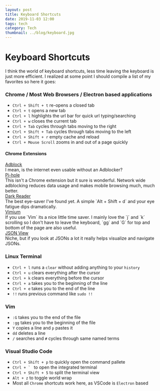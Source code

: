 ```yaml
---
layout: post
title: Keyboard Shortcuts
date: 2019-11-03 12:00
tags: tech
category: Tech
thumbnail: ../blog/keyboard.jpg
---
```


# Keyboard Shortcuts
I think the world of keyboard shortcuts, less time leaving the keyboard is just more efficient. I realized at some point I should compile a list of my favorites so here it goes:

### Chrome / Most Web Browsers / Electron based applications
- `Ctrl + Shift + t` re-opens a closed tab
- `Ctrl + t` opens a new tab
- `Ctrl + l` highlights the url bar for quick url typing/searching
- `Ctrl + w` closes the current tab
- `Ctrl + Tab` cycles through tabs moving to the right
- `Ctrl + Shift + Tab` cycles through tabs moving to the left
- `Ctrl + Shift + r` empty cache and reload
- `Ctrl + Mouse Scroll` zooms in and out of a page quickly

#### Chrome Extensions
<div class="post-button-back"><a class="button" href="https://chrome.google.com/webstore/detail/adblock-%E2%80%94-best-ad-blocker/gighmmpiobklfepjocnamgkkbiglidom/related">Adblock</a></div>
I mean, is the internet even usable without an Adblocker?
<div class="post-button-back"><a class="button" href="https://pi-hole.net/">Pi-hole</a></div>
This isn't a Chrome extension but it sure is wonderful. Network wide adblocking reduces data usage and makes mobile browsing much, much better.
<div class="post-button-back"><a class="button" href="https://chrome.google.com/webstore/detail/dark-reader/eimadpbcbfnmbkopoojfekhnkhdbieeh?hl=en-US">Dark Reader</a></div>
The best eye-saver I've found yet. A simple `Alt + Shift + d` and your eye fatigue dips dramatically.
<div class="post-button-back"><a class="button" href="https://chrome.google.com/webstore/detail/vimium/dbepggeogbaibhgnhhndojpepiihcmeb?hl=en">Vimium</a></div>
If you use `Vim` its a nice little time saver. I mainly love the `j` and `k` scrolling so I don't have to leave the keyboard, `gg` and `G` for top and bottom of the page are also useful.
<div class="post-button-back"><a class="button" href="https://chrome.google.com/webstore/detail/jsonview/chklaanhfefbnpoihckbnefhakgolnmc?hl=en">JSON View</a></div>
Niche, but if you look at JSONs a lot it really helps visualize and navigate JSONs.

<br>

### Linux Terminal
- `Ctrl + l` runs a `clear` without adding anything to your `history`
- `Ctrl + u` clears everything after the cursor
- `Ctrl + k` clears everything before the cursor
- `Ctrl + a` takes you to the beginning of the line
- `Ctrl + e` takes you to the end of the line
- `!!` runs previous command like `sudo !!`

### Vim
- `:G` takes you to the end of the file
- `:gg` takes you to the beginning of the file
- `Y` copies a line and `p` pastes it
- `dd` deletes a line
- `/` searches and `#` cycles through same named terms

### Visual Studio Code
- `Ctrl + Shift + p` to quickly open the command pallete
- ``Ctrl + ` `` to open the integrated terminal
- `Ctrl + Shift + 5` to split the terminal view
- `Alt + z` to toggle world wrap
- Most all `Chrome` shortcuts work here, as VSCode is `Electron` based

<br>